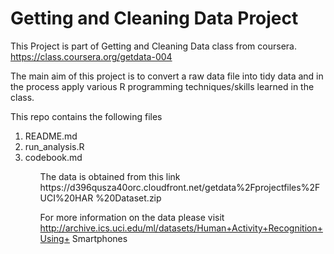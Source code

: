 Getting and Cleaning Data Project
=================================

This Project is part of Getting and Cleaning Data class from coursera.
https://class.coursera.org/getdata-004

The main aim of this project is to convert a raw data file into tidy data and in the process apply various R programming techniques/skills learned in the class. 

This repo contains the following files
<ol>
<li>README.md</li>
<li>run_analysis.R</li>
<li>codebook.md</li>
<ol>
The data is obtained from this link
https://d396qusza40orc.cloudfront.net/getdata%2Fprojectfiles%2FUCI%20HAR
%20Dataset.zip

For more information on the data please visit
http://archive.ics.uci.edu/ml/datasets/Human+Activity+Recognition+Using+
Smartphones

